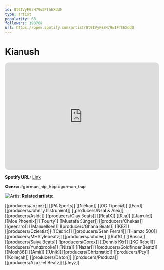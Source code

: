 ```yaml
---
id: 0t9IVyFGzH79wIFfhEXddQ
type: artist
popularity: 68
followers: 198766
url: https://open.spotify.com/artist/0t9IVyFGzH79wIFfhEXddQ
---
```

# Kianush

<iframe style="border-radius:12px" src="https://open.spotify.com/embed/artist/0t9IVyFGzH79wIFfhEXddQ" width="100%" height="352" frameBorder="0" allowfullscreen="" allow="autoplay; clipboard-write; encrypted-media; fullscreen; picture-in-picture" loading="lazy"></iframe>

**Spotify URL:** [Link](https://open.spotify.com/artist/0t9IVyFGzH79wIFfhEXddQ)

**Genre:**  #german_hip_hop #german_trap

![Artist](https://i.scdn.co/image/ab6761610000e5ebcf0c70230f7b76cd1568a0ad)
**Related artists:**

[[producers/Joznez]]
[[PA Sports]]
[[Niekan]]
[[OG Tipecial]]
[[Fard]]
[[producers/Johnny Illstrument]]
[[producers/Neal & Alex]]
[[producers/Aside]]
[[producers/Clay Beats]]
[[NealX]]
[[Rua]]
[[Jamule]]
[[Moe Phoenix]]
[[Fourty]]
[[Mustafa Sünger]]
[[producers/Chekaa]]
[[geenaro]]
[[Manuellsen]]
[[producers/Ghana Beats]]
[[KEZ]]
[[producers/Czientist]]
[[Cedric]]
[[producers/Sean Ferrari]]
[[Hamzo 500]]
[[producers/MHStylebeatz]]
[[producers/Juhdee]]
[[RuffG]]
[[Bosca]]
[[producers/Saiya Beats]]
[[producers/Gorex]]
[[Dennis Kör]]
[[KC Rebell]]
[[producers/Yungbrooke]]
[[Niza]]
[[Nazar]]
[[producers/Goldfinger Beatz]]
[[Mosh36]]
[[Amir]]
[[Unik]]
[[producers/Chrizmatic]]
[[producers/Pzy]]
[[Kollegah]]
[[producers/Dalton]]
[[producers/Produza]]
[[producers/Azazeel Beatz]]
[[Jeyz]]

